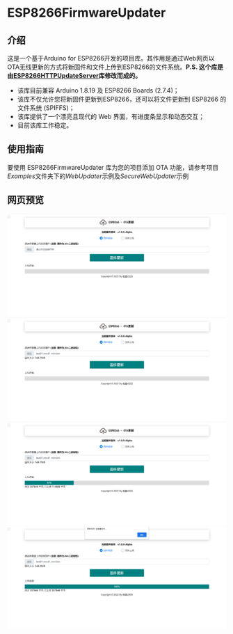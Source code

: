 # ESP8266FirmwareUpdater

## 介绍

这是一个基于Arduino for ESP8266开发的项目库。其作用是通过Web网页以OTA无线更新的方式将新固件和文件上传到ESP8266的文件系统。**P.S. 这个库是由[ESP8266HTTPUpdateServer](https://github.com/esp8266/Arduino/tree/2.7.4/libraries/ESP8266HTTPUpdateServer)库修改而成的。**

- 该库目前兼容 Arduino 1.8.19 及 ESP8266 Boards (2.7.4)；
- 该库不仅允许您将新固件更新到ESP8266，还可以将文件更新到 ESP8266 的文件系统 (SPIFFS)；
- 该库提供了一个漂亮且现代的 Web 界面，有进度条显示和动态交互；
- 目前该库工作稳定。

## 使用指南

要使用 ESP8266FirmwareUpdater 库为您的项目添加 OTA 功能，请参考项目*Examples*文件夹下的*WebUpdater*示例及*SecureWebUpdater*示例

## 网页预览
  
  ![view01.png](https://raw.githubusercontent.com/zhy201810576/ESP8266FirmwareUpdater/main/extra/view01.png)
  ![view02.png](https://raw.githubusercontent.com/zhy201810576/ESP8266FirmwareUpdater/main/extra/view02.png)
  ![view03.png](https://raw.githubusercontent.com/zhy201810576/ESP8266FirmwareUpdater/main/extra/view03.png)
  ![view04.png](https://raw.githubusercontent.com/zhy201810576/ESP8266FirmwareUpdater/main/extra/view04.png)
